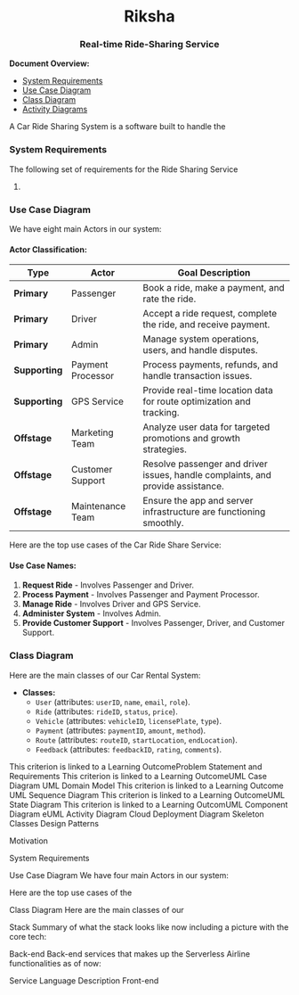<h1 align="center">Riksha</h1>
<h3 align="center">Real-time Ride-Sharing Service</h3>

**Document Overview:**

* [System Requirements](#system-requirements)
* [Use Case Diagram](#use-case-diagram)
* [Class Diagram](#class-diagram)
* [Activity Diagrams](#activity-diagrams)

A Car Ride Sharing System is a software built to handle the 

### System Requirements

The following set of requirements for the Ride Sharing Service

1. 

### Use Case Diagram

We have eight main Actors in our system:

#### Actor Classification:
| Type      | Actor         | Goal Description                                                               |
|-----------|---------------|--------------------------------------------------------------------------------|
| **Primary** | Passenger     | Book a ride, make a payment, and rate the ride.                                 |
| **Primary** | Driver        | Accept a ride request, complete the ride, and receive payment.                    |
| **Primary** | Admin         | Manage system operations, users, and handle disputes.                            |
| **Supporting** | Payment Processor | Process payments, refunds, and handle transaction issues.                       |
| **Supporting** | GPS Service   | Provide real-time location data for route optimization and tracking.              |
| **Offstage** | Marketing Team | Analyze user data for targeted promotions and growth strategies.              |
| **Offstage** | Customer Support | Resolve passenger and driver issues, handle complaints, and provide assistance. |
| **Offstage** | Maintenance Team | Ensure the app and server infrastructure are functioning smoothly.               |

Here are the top use cases of the Car Ride Share Service:

#### Use Case Names:
1. **Request Ride** - Involves Passenger and Driver.
2. **Process Payment** - Involves Passenger and Payment Processor.
3. **Manage Ride** - Involves Driver and GPS Service.
4. **Administer System** - Involves Admin.
5. **Provide Customer Support** - Involves Passenger, Driver, and Customer Support.


### Class Diagram

Here are the main classes of our Car Rental System:

   - **Classes:**
     - `User` (attributes: `userID`, `name`, `email`, `role`).
     - `Ride` (attributes: `rideID`, `status`, `price`).
     - `Vehicle` (attributes: `vehicleID`, `licensePlate`, `type`).
     - `Payment` (attributes: `paymentID`, `amount`, `method`).
     - `Route` (attributes: `routeID`, `startLocation`, `endLocation`).
     - `Feedback` (attributes: `feedbackID`, `rating`, `comments`).



This criterion is linked to a Learning OutcomeProblem Statement and Requirements
This criterion is linked to a Learning OutcomeUML Case Diagram
UML Domain Model
This criterion is linked to a Learning Outcome
UML Sequence Diagram
This criterion is linked to a Learning OutcomeUML State Diagram
This criterion is linked to a Learning OutcomUML Component Diagram
eUML Activity Diagram
Cloud Deployment Diagram
Skeleton Classes
Design Patterns


Motivation



System Requirements

Use Case Diagram
We have four main Actors in our system:

Here are the top use cases of the 

Class Diagram
Here are the main classes of our

Stack
Summary of what the stack looks like now including a picture with the core tech:

Back-end
Back-end services that makes up the Serverless Airline functionalities as of now:

Service	Language	Description
Front-end
